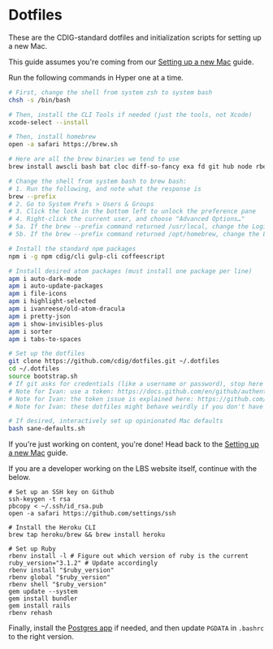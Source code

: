 # Dotfiles

These are the CDIG-standard dotfiles and initialization scripts for setting up a new Mac.

This guide assumes you're coming from our [Setting up a new Mac](https://github.com/cdig/docs/wiki/Setting-up-a-new-Mac) guide.

Run the following commands in Hyper one at a time.

```bash
# First, change the shell from system zsh to system bash
chsh -s /bin/bash

# Then, install the CLI Tools if needed (just the tools, not Xcode)
xcode-select --install

# Then, install homebrew
open -a safari https://brew.sh

# Here are all the brew binaries we tend to use
brew install awscli bash bat cloc diff-so-fancy exa fd git hub node rbenv sass/sass/sass yarn

# Change the shell from system bash to brew bash:
# 1. Run the following, and note what the response is
brew --prefix
# 2. Go to System Prefs > Users & Groups
# 3. Click the lock in the bottom left to unlock the preference pane
# 4. Right-click the current user, and choose "Advanced Options…"
# 5a. If the brew --prefix command returned /usr/local, change the Login shell to /usr/local/bin/bash
# 5b. If the brew --prefix command returned /opt/homebrew, change the Login shell to /opt/homebrew/bin/bash

# Install the standard npm packages
npm i -g npm cdig/cli gulp-cli coffeescript

# Install desired atom packages (must install one package per line)
apm i auto-dark-mode
apm i auto-update-packages
apm i file-icons
apm i highlight-selected
apm i ivanreese/old-atom-dracula
apm i pretty-json
apm i show-invisibles-plus
apm i sorter
apm i tabs-to-spaces

# Set up the dotfiles
git clone https://github.com/cdig/dotfiles.git ~/.dotfiles
cd ~/.dotfiles
source bootstrap.sh
# If git asks for credentials (like a username or password), stop here and get Ivan to help!
# Note for Ivan: use a token: https://docs.github.com/en/github/authenticating-to-github/creating-a-personal-access-token
# Note for Ivan: the token issue is explained here: https://github.com/github/hub/issues/2655
# Note for Ivan: these dotfiles might behave weirdly if you don't have ruby installed. If that's the case, please edit this guide (Ivan) to pull the ruby install up from the developer section below.

# If desired, interactively set up opinionated Mac defaults
bash sane-defaults.sh
```

If you're just working on content, you're done! Head back to the [Setting up a new Mac](https://github.com/cdig/docs/wiki/Setting-up-a-new-Mac) guide.

If you are a developer working on the LBS website itself, continue with the below.

```
# Set up an SSH key on Github
ssh-keygen -t rsa
pbcopy < ~/.ssh/id_rsa.pub
open -a safari https://github.com/settings/ssh

# Install the Heroku CLI
brew tap heroku/brew && brew install heroku

# Set up Ruby
rbenv install -l # Figure out which version of ruby is the current
ruby_version="3.1.2" # Update accordingly
rbenv install "$ruby_version"
rbenv global "$ruby_version"
rbenv shell "$ruby_version"
gem update --system
gem install bundler
gem install rails
rbenv rehash
```

Finally, install the [Postgres app](https://postgresapp.com) if needed, and then update `PGDATA` in `.bashrc` to the right version.

